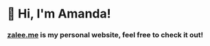 # 👋 Hi, I'm Amanda!
### [zalee.me](www.zalee.me) is my personal website, feel free to check it out!
